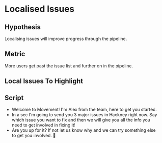 # Localised Issues

## Hypothesis

Localising issues will improve progress through the pipeline.

## Metric

More users get past the issue list and further on in the pipeline.

## Local Issues To Highlight

## Script
- Welcome to Movement! I'm Alex from the team, here to get you started.
- In a sec I'm going to send you 3 major issues in Hackney right now. Say which issue you want to fix and then we will give you all the info you need to get involved in fixing it!
- Are you up for it? If not let us know why and we can try something else to get you involved. 🙂
